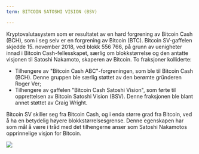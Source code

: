 ```yaml
---
term: BITCOIN SATOSHI VISION (BSV)

---
```

Kryptovalutasystem som er resultatet av en hard forgrening av Bitcoin Cash (BCH), som i seg selv er en forgrening av Bitcoin (BTC). Bitcoin SV-gaffelen skjedde 15. november 2018, ved blokk 556 766, på grunn av uenigheter innad i Bitcoin Cash-fellesskapet, særlig om blokkstørrelse og den antatte visjonen til Satoshi Nakamoto, skaperen av Bitcoin. To fraksjoner kolliderte:


- Tilhengere av "Bitcoin Cash ABC"-forgreningen, som ble til Bitcoin Cash (BCH). Denne gruppen ble særlig støttet av den berømte gründeren Roger Ver;
- Tilhengere av gaffelen "Bitcoin Cash Satoshi Vision", som førte til opprettelsen av Bitcoin Satoshi Vision (BSV). Denne fraksjonen ble blant annet støttet av Craig Wright.

Bitcoin SV skiller seg fra Bitcoin Cash, og i enda større grad fra Bitcoin, ved å ha en betydelig høyere blokkstørrelsesgrense. Denne egenskapen har som mål å være i tråd med det tilhengerne anser som Satoshi Nakamotos opprinnelige visjon for Bitcoin.

![](../../dictionnaire/assets/50.webp)